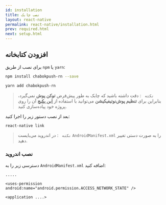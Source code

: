 ```yaml
---
id: installation
title: نصب چابک
layout: react-native
permalink: react-native/installation.html
prev: required.html
next: setup.html
---
```


## افزودن کتابخانه

برای نصب از طریق `npm` یا `yarn`:

```bash
npm install chabokpush-rn --save
```
```bash
yarn add chabokpush-rn
```

> `نکته ` : دقت داشته باشید که چابک به طور پیش‌فرض **توکن پوش** نمی‌گیرد، بنابراین برای **تنظیم پوش‌نوتیفیکیشن** می‌توانید با استفاده از [این پکیج](https://github.com/zo0r/react-native-push-notification#readme) آن را روی پروژه خود پیاده‌سازی کنید.

بعد از نصب دستور زیر را اجرا کنید:
```bash
react-native link
```
> `نکته ` : در اندروید می‌بایست `AndroidManifest.xml` را به صورت دستی تغییر دهید. 


### نصب اندروید

دسترسی زیر را به `AndroidManifest.xml` اضافه کنید:

```markup
.....

<uses-permission android:name="android.permission.ACCESS_NETWORK_STATE" />

<application ....>
``` 